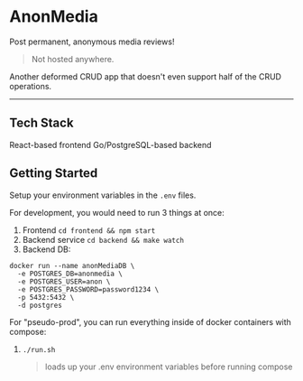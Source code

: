 # AnonMedia

Post permanent, anonymous media reviews!

> Not hosted anywhere.

Another deformed CRUD app that doesn't even support half of the CRUD operations.

---

## Tech Stack

React-based frontend
Go/PostgreSQL-based backend

## Getting Started

Setup your environment variables in the `.env` files.

For development, you would need to run 3 things at once:

1. Frontend `cd frontend && npm start`
2. Backend service `cd backend && make watch`
3. Backend DB:

```
docker run --name anonMediaDB \
  -e POSTGRES_DB=anonmedia \
  -e POSTGRES_USER=anon \
  -e POSTGRES_PASSWORD=password1234 \
  -p 5432:5432 \
  -d postgres
```

For "pseudo-prod", you can run everything inside of docker containers with compose:

1. `./run.sh`
   > loads up your .env environment variables before running compose
